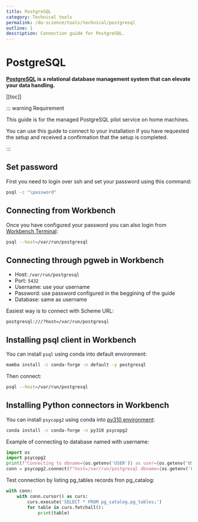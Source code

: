 ```yaml
---
title: PostgreSQL
category: Technical tools
permalink: /do-science/tools/technical/postgresql
outline: 1
description: Connection guide for PostgreSQL.
---
```


# PostgreSQL

**[PostgreSQL](https://www.postgresql.org/) is a relational database management system that can elevate your data handling.**

[[toc]]

::: warning Requirement

This guide is for the managed PostgreSQL pilot service on home machines.

You can use this guide to connect to your installation if you have requested the setup and received a confirmation that the setup is completed.

:::

## Set password

First you need to login over ssh and set your password using this command:

```bash
psql -c "\password"
```

## Connecting from Workbench

Once you have configured your password you can also login from [Workbench Terminal](/do-science/hunt-workbench/faq#can-i-use-a-terminal-from-my-workbench):

```bash
psql --host=/var/run/postgresql
```

## Connecting through pgweb in Workbench

- Host: `/var/run/postgresql`
- Port: `5432`
- Username: use your username
- Password: use password configured in the beggining of the guide
- Database: same as username

Easiest way is to connect with Scheme URL:

```
postgresql:///?host=/var/run/postgresql
```

## Installing psql client in Workbench

You can install `psql` using conda into default environment:

```bash
mamba install -c conda-forge -n default -y postgresql
```

Then connect:
```bash
psql --host=/var/run/postgresql
```


## Installing Python connectors in Workbench

You can install `psycopg2` using conda into [py310 environment](/do-science/hunt-workbench/faq#how-can-i-change-a-conda-environment-for-my-notebook):

```bash
conda install -c conda-forge -n py310 psycopg2
```

Example of connecting to database named with username:
```python
import os
import psycopg2
print(f"Connecting to dbname={os.getenv('USER')} as user={os.getenv('USER')}")
conn = psycopg2.connect(f"host=/var/run/postgresql dbname={os.getenv('USER')} user={os.getenv('USER')}")
```

Test connection by listing pg_tables records fron pg_catalog:

```python
with conn:
    with conn.cursor() as curs:
        curs.execute('SELECT * FROM pg_catalog.pg_tables;')
        for table in curs.fetchall():
            print(table)
```

